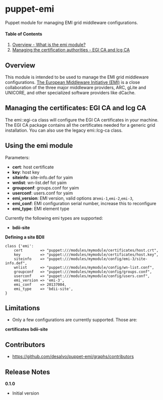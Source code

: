 puppet-emi
======

Puppet module for managing EMI grid middleware configurations.

#### Table of Contents
1. [Overview - What is the emi module?](#overview)
2. [Managing the certification authorities - EGI CA and lcg CA](#managing-the-certificates-egi-ca-and-lcg-ca)

Overview
--------

This module is intended to be used to manage the EMI grid middleware configurations.
[The European Middleware Initiative (EMI)](http://www.eu-emi.eu/) is a close collaboration of the three major middleware providers,
ARC, gLite and UNICORE, and other specialized software providers like dCache.

Managing the certificates: EGI CA and lcg CA
------------------------------------------------------

The emi::egi-ca class will configure the EGI CA certificates in your machine. The EGI CA package contains all the certificates needed for a generic grid installation.
You can also use the legacy emi::lcg-ca class.

Using the emi module
--------------------

Parameters:
* **cert**: host certificate
* **key**: host key
* **siteinfo**: site-info.def for yaim
* **wnlist**: wn-list.def fot yaim
* **groupconf**: groups.conf for yaim
* **userconf**: users.conf for yaim
* **emi_version**: EMI version, valid options ar`emi-1`,`emi-2`,`emi-3`, 
* **emi_conf**: EMI configuration serial number, increase this to reconfigure
* **emi_type**: EMI element type

Currently the following emi types are supported:
* **bdii-site**

**Defining a site BDII**

```site-bdii
class {'emi':
    cert        => "puppet:///modules/mymodule/certificates/host.crt",
    key         => "puppet:///modules/mymodule/certificates/host.key",
    siteinfo    => "puppet:///modules/mymodule/config/emi-3/site-info.def",
    wnlist      => "puppet:///modules/mymodule/config/wn-list.conf",
    groupconf   => "puppet:///modules/mymodule/config/groups.conf",
    userconf    => "puppet:///modules/mymodule/config/users.conf",
    emi_version => 'emi-3',
    emi_conf    => 20137004,
    emi_type    => 'bdii-site',
}
```

Limitations
------------

* Only a few configurations are currently supported. Those are:

**certificates**
**bdii-site**

Contributors
------------

* https://github.com/desalvo/puppet-emi/graphs/contributors

Release Notes
-------------

**0.1.0**

* Initial version
